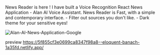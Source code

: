 News Reader is here ! I have built a Voice Recognition React News Application - Alan AI Voice Assistant. News Reader is Fast, with a simple and contemporary interface. - Filter out sources you don't like. - Dark theme for your sensitive eyes!

![Alan-AI-News-Application-Google](https://user-images.githubusercontent.com/51352791/95830398-3ce5b380-0d55-11eb-8a18-2afbb3de5dd9.gif)



preview
https://5f855cf3e0699ca8347f98a8--eloquent-banach-1a35fd.netlify.app/
